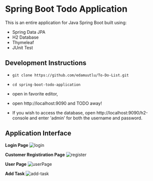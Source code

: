 # Spring Boot Todo Application

This is an entire application for Java Spring Boot
built using:
- Spring Data JPA
- H2 Database
- Thymeleaf
- JUnit Test

## Development Instructions

- `git clone https://github.com/edamuutlu/To-Do-List.git`
- `cd spring-boot-todo-application`
- open in favorite editor, 
- open http://localhost:9090 and TODO away!

- If you wish to access the database, open http://localhost:9090/h2-console and enter 'admin' for both the username and password.

## Application Interface

**Login Page**
![login](https://github.com/edamuutlu/To-Do-List/assets/112180102/cfcfa8b8-0e82-414f-b924-a7d4cad325b2)

**Customer Registiration Page**
![register](https://github.com/edamuutlu/To-Do-List/assets/112180102/644bb236-08c2-4e76-acbc-b1de144648cb)

**User Page**
![userPage](https://github.com/edamuutlu/To-Do-List/assets/112180102/780b86d6-e32e-4b2c-a1d7-8e7f45129153)

**Add Task**
![add-task](https://github.com/edamuutlu/To-Do-List/assets/112180102/5c930b38-cbfc-4362-a995-46f765d4f4e6)
